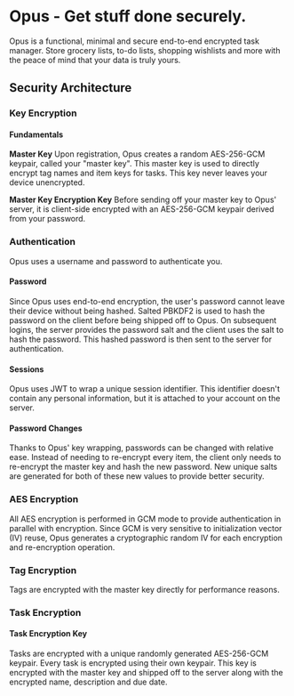 # Opus - Get stuff done securely.

Opus is a functional, minimal and secure end-to-end encrypted task manager. Store grocery lists, to-do lists, shopping wishlists and more with the peace of mind that your data is truly yours.

## Security Architecture

### Key Encryption

#### Fundamentals

**Master Key**
Upon registration, Opus creates a random AES-256-GCM keypair, called your "master key". This master key is used to directly encrypt tag names and item keys for tasks. This key never leaves your device unencrypted.

**Master Key Encryption Key**
Before sending off your master key to Opus' server, it is client-side encrypted with an AES-256-GCM keypair derived from your password.

### Authentication

Opus uses a username and password to authenticate you.

#### Password

Since Opus uses end-to-end encryption, the user's password cannot leave their device without being hashed. Salted PBKDF2 is used to hash the password on the client before being shipped off to Opus. On subsequent logins, the server provides the password salt and the client uses the salt to hash the password. This hashed password is then sent to the server for authentication.

#### Sessions

Opus uses JWT to wrap a unique session identifier. This identifier doesn't contain any personal information, but it is attached to your account on the server.

#### Password Changes

Thanks to Opus' key wrapping, passwords can be changed with relative ease. Instead of needing to re-encrypt every item, the client only needs to re-encrypt the master key and hash the new password. New unique salts are generated for both of these new values to provide better security.

### AES Encryption

All AES encryption is performed in GCM mode to provide authentication in parallel with encryption. Since GCM is very sensitive to initialization vector (IV) reuse, Opus generates a cryptographic random IV for each encryption and re-encryption operation.

### Tag Encryption

Tags are encrypted with the master key directly for performance reasons.

### Task Encryption

#### Task Encryption Key

Tasks are encrypted with a unique randomly generated AES-256-GCM keypair. Every task is encrypted using their own keypair. This key is encrypted with the master key and shipped off to the server along with the encrypted name, description and due date.
